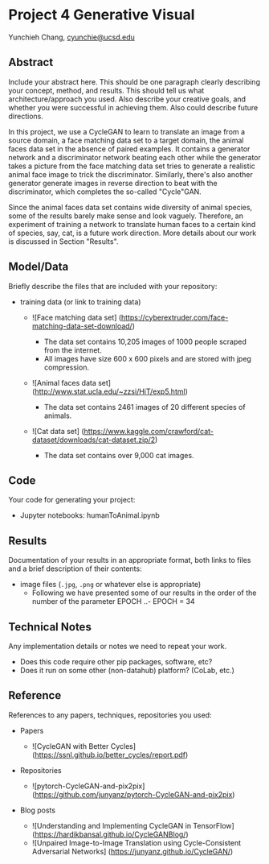 # Project 4 Generative Visual

Yunchieh Chang, cyunchie@ucsd.edu

## Abstract

Include your abstract here. This should be one paragraph clearly describing your concept, method, and results. This should tell us what architecture/approach you used. Also describe your creative goals, and whether you were successful in achieving them. Also could describe future directions.

In this project, we use a CycleGAN to learn to translate an image from a source domain, a face matching data set to a target domain, the animal faces data set in the absence of paired examples. It contains a generator network and a discriminator network beating each other while the generator takes a picture from the face matching data set tries to generate a realistic animal face image to trick the discriminator. Similarly, there's also another generator generate images in reverse direction to beat with the discriminator, which completes the so-called "Cycle"GAN.

Since the animal faces data set contains wide diversity of animal species, some of the results barely make sense and look vaguely. Therefore, an experiment of training a network to translate human faces to a certain kind of species, say, cat, is a future work direction. More details about our work is discussed in Section "Results".

## Model/Data

Briefly describe the files that are included with your repository:
- training data (or link to training data)
  * ![Face matching data set] (https://cyberextruder.com/face-matching-data-set-download/)
    * The data set contains 10,205 images of 1000 people scraped from the internet. 
    * All images have size 600 x 600 pixels and are stored with jpeg compression.

  * ![Animal faces data set] (http://www.stat.ucla.edu/~zzsi/HiT/exp5.html)
    * The data set contains 2461 images of 20 different species of animals. 

  * ![Cat data set] (https://www.kaggle.com/crawford/cat-dataset/downloads/cat-dataset.zip/2)
    * The data set contains over 9,000 cat images.

## Code

Your code for generating your project:
- Jupyter notebooks: humanToAnimal.ipynb

## Results

Documentation of your results in an appropriate format, both links to files and a brief description of their contents:
- image files (`.jpg`, `.png` or whatever else is appropriate)
  * Following we have presented some of our results in the order of the number of the parameter EPOCH
..- EPOCH = 34

## Technical Notes

Any implementation details or notes we need to repeat your work. 
- Does this code require other pip packages, software, etc?
- Does it run on some other (non-datahub) platform? (CoLab, etc.)

## Reference

References to any papers, techniques, repositories you used:
- Papers
  * ![CycleGAN with Better Cycles] (https://ssnl.github.io/better_cycles/report.pdf)

- Repositories
  * ![pytorch-CycleGAN-and-pix2pix] (https://github.com/junyanz/pytorch-CycleGAN-and-pix2pix)

- Blog posts
  * ![Understanding and Implementing CycleGAN in TensorFlow] (https://hardikbansal.github.io/CycleGANBlog/)
  * ![Unpaired Image-to-Image Translation using Cycle-Consistent Adversarial Networks] (https://junyanz.github.io/CycleGAN/)

